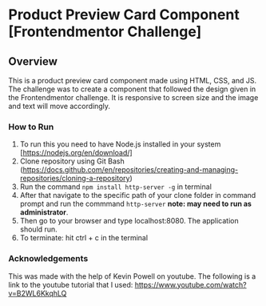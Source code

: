 # Product Preview Card Component [Frontendmentor Challenge]

## Overview

This is a product preview card component made using HTML, CSS, and JS. The challenge was to create a component that followed the design given in the Frontendmentor challenge. It is responsive to screen size and the image and text will move accordingly. 

### How to Run

1. To run this you need to have Node.js installed in your system [https://nodejs.org/en/download/]
2. Clone repository using Git Bash (https://docs.github.com/en/repositories/creating-and-managing-repositories/cloning-a-repository)
3. Run the command `npm install http-server -g` in terminal
4. After that navigate to the specific path of your clone folder in command prompt and run the commmand `http-server` **note: may need to run as administrator**.
5. Then go to your browser and type localhost:8080. The application should run.
6. To terminate: hit ctrl + c in the terminal

### Acknowledgements

This was made with the help of Kevin Powell on youtube. The following is a link to the youtube tutorial that I used: 
https://www.youtube.com/watch?v=B2WL6KkqhLQ
